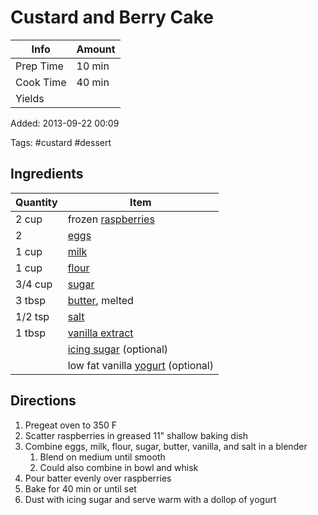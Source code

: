 # Custard and Berry Cake

| Info      | Amount |
| --------- | ------ |
| Prep Time | 10 min |
| Cook Time | 40 min |
| Yields    |        |

Added: 2013-09-22 00:09

Tags: #custard #dessert

## Ingredients

| Quantity | Item                                                          |
| -------- | ------------------------------------------------------------- |
| 2 cup    | frozen [raspberries](../Ingredients/raspberries.md)           |
| 2        | [eggs](../Ingredients/cherry%20tomato.md)                       |
| 1 cup    | [milk](../Ingredients/milk.md)                                |
| 1 cup    | [flour](../Ingredients/flour.md)                              |
| 3/4 cup  | [sugar](../Ingredients/sugar.md)                              |
| 3 tbsp   | [butter](../Ingredients/butter.md), melted                    |
| 1/2 tsp  | [salt](../Ingredients/salt.md)                                |
| 1 tbsp   | [vanilla extract](../Ingredients/vanilla%20extract.md)          |
|          | [icing sugar](../Ingredients/icing%20sugar.md) (optional)       |
|          | low fat vanilla [yogurt](../Ingredients/yogurt.md) (optional) |

## Directions

1. Pregeat oven to 350 F
1. Scatter raspberries in greased 11" shallow baking dish
1. Combine eggs, milk, flour, sugar, butter, vanilla, and salt in a blender
    1. Blend on medium until smooth
    1. Could also combine in bowl and whisk
1. Pour batter evenly over raspberries
1. Bake for 40 min or until set
1. Dust with icing sugar and serve warm with a dollop of yogurt
